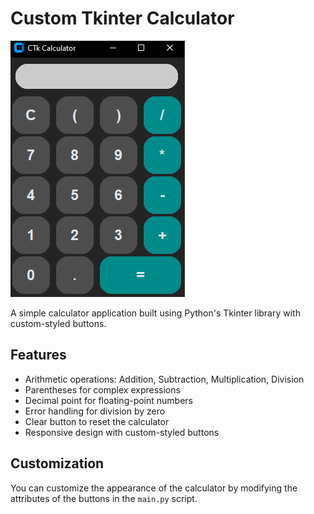 # Custom Tkinter Calculator

![Calculator Screenshot](calc_screenshot.png)

A simple calculator application built using Python's Tkinter library with custom-styled buttons.

## Features

- Arithmetic operations: Addition, Subtraction, Multiplication, Division
- Parentheses for complex expressions
- Decimal point for floating-point numbers
- Error handling for division by zero
- Clear button to reset the calculator
- Responsive design with custom-styled buttons

## Customization

You can customize the appearance of the calculator by modifying the attributes of the buttons in the `main.py` script.
